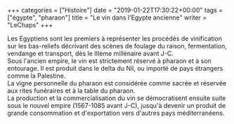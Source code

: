 +++
categories = ["Histoire"]
date = "2019-01-22T17:30:22+00:00"
tags = ["égypte", "pharaon"]
title = "Le vin dans l'Egypte ancienne"
writer = "LeChaps"
+++

Les Egyptiens sont les premiers à représenter les procédés de vinification sur les bas-reliefs décrivant des scènes de foulage du raison, fermentation, vendange et transport, dès le IIIème millénaire avant J-C.  
Sous l'ancien empire, le vin est strictement réservé à pharaon et à son entourage. Il est produit dans le delta du Nil, ou importé de pays étrangers comme la Palestine.  
La vigne personnelle du pharaon est considérée comme sacrée et réservée aux rites funéraires et à la table du pharaon.  
La production et la commercialisation du vin se démocratisent ensuite suite sous le nouvel empire (1567-1085 avant J-C), jusqu'à devenir un produit de grande consommation et d'exportation vers d'autres pays méditerranéens.
